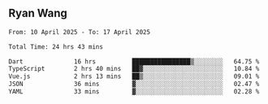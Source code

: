 ## Ryan Wang

<!--START_SECTION:waka-->

```txt
From: 10 April 2025 - To: 17 April 2025

Total Time: 24 hrs 43 mins

Dart              16 hrs          ████████████████▒░░░░░░░░   64.75 %
TypeScript        2 hrs 40 mins   ██▓░░░░░░░░░░░░░░░░░░░░░░   10.84 %
Vue.js            2 hrs 13 mins   ██▒░░░░░░░░░░░░░░░░░░░░░░   09.01 %
JSON              36 mins         ▓░░░░░░░░░░░░░░░░░░░░░░░░   02.47 %
YAML              33 mins         ▓░░░░░░░░░░░░░░░░░░░░░░░░   02.28 %
```

<!--END_SECTION:waka-->
